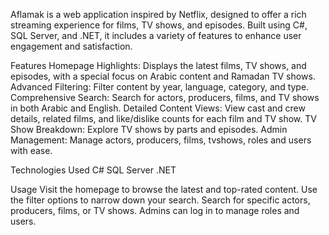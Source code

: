 Aflamak is a web application inspired by Netflix, designed to offer a rich streaming experience for films, TV shows, and episodes. Built using C#, SQL Server, and .NET, it includes a variety of features to enhance user engagement and satisfaction.

Features
    Homepage Highlights: Displays the latest films, TV shows, and episodes, with a special focus on Arabic content and Ramadan TV shows.
    Advanced Filtering: Filter content by year, language, category, and type.
    Comprehensive Search: Search for actors, producers, films, and TV shows in both Arabic and English.
    Detailed Content Views: View cast and crew details, related films, and like/dislike counts for each film and TV show.
    TV Show Breakdown: Explore TV shows by parts and episodes.
    Admin Management: Manage actors, producers, films, tvshows, roles and users with ease.

Technologies Used
    C#
    SQL Server
    .NET
    
Usage
    Visit the homepage to browse the latest and top-rated content.
    Use the filter options to narrow down your search.
    Search for specific actors, producers, films, or TV shows.
    Admins can log in to manage roles and users.

